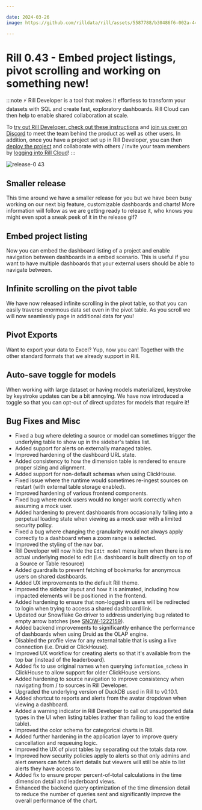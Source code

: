 ```yaml
---

date: 2024-03-26
image: https://github.com/rilldata/rill/assets/5587788/b30486f6-002a-445d-8a1b-955b6ec0066d

---
```


# Rill 0.43 - Embed project listings, pivot scrolling and working on something new!

:::note
⚡ Rill Developer is a tool that makes it effortless to transform your datasets with SQL and create fast, exploratory dashboards. Rill Cloud can then help to enable shared collaboration at scale.

To [try out Rill Developer, check out these instructions](/home/install) and [join us over on Discord](https://bit.ly/3bbcSl9) to meet the team behind the product as well as other users. In addition, once you have a project set up in Rill Developer, you can then [deploy the project](/deploy/existing-project) and collaborate with others / invite your team members by [logging into Rill Cloud](https://ui.rilldata.com)!
:::

![release-0 43](<https://storage.googleapis.com/prod-cdn.rilldata.com/docs/release-notes/0.41_bookmarks_alerts.gif>)

## Smaller release
This time around we have a smaller release for you but we have been busy working on our next big feature, customizable dashboards and charts!
More information will follow as we are getting ready to release it, who knows you might even spot a sneak peek of it in the release gif?

## Embed project listing
Now you can embed the dashboard listing of a project and enable navigation between dashboards in a embed scenario. This is useful if you want to have multiple dashboards that your external users should be able to navigate between.

## Infinite scrolling on the pivot table
We have now released infinite scrolling in the pivot table, so that you can easily traverse enormous data set even in the pivot table.
As you scroll we will now seamlessly page in additional data for you!

## Pivot Exports
Want to export your data to Excel? Yup, now you can! Together with the other standard formats that we already support in Rill.

## Auto-save toggle for models
When working with large dataset or having models materialized, keystroke by keystroke updates can be a bit annoying.
We have now introduced a toggle so that you can opt-out of direct updates for models that require it!

## Bug Fixes and Misc
- Fixed a bug where deleting a source or model can sometimes trigger the underlying table to show up in the sidebar's tables list.
- Added support for alerts on externally managed tables.
- Improved hardening of the dashboard URL state.
- Added consistency to how the dimension table is rendered to ensure proper sizing and alignment.
- Added support for non-default schemas when using ClickHouse.
- Fixed issue where the runtime would sometimes re-ingest sources on restart (with external table storage enabled).
- Improved hardening of various frontend components.
- Fixed bug where mock users would no longer work correctly when assuming a mock user.
- Added hardening to prevent dashboards from occasionally falling into a perpetual loading state when viewing as a mock user with a limited security policy.
- Fixed a bug where changing the granularity would not always apply correctly to a dashboard when a zoom range is selected.
- Improved the styling of the nav bar.
- Rill Developer will now hide the `Edit model` menu item when there is no actual underlying model to edit (i.e. dashboard is built directly on top of a Source or Table resource)
- Added guardrails to prevent fetching of bookmarks for anonymous users on shared dashboards.
- Added UX improvements to the default Rill theme.
- Improved the sidebar layout and how it is animated, including how impacted elements will be positioned in the frontend.
- Added hardening to ensure that non-logged in users will be redirected to login when trying to access a shared dashboard link.
- Updated our Snowflake Go driver to address underlying bug related to empty arrow batches (see [SNOW-1222159](https://github.com/snowflakedb/gosnowflake/pull/1068)). 
- Added backend improvements to significantly enhance the performance of dashboards when using Druid as the OLAP engine.
- Disabled the profile view for any external table that is using a live connection (i.e. Druid or ClickHouse).
- Improved UX workflow for creating alerts so that it's available from the top bar (instead of the leaderboard).
- Added fix to use original names when querying `information_schema` in ClickHouse to allow support for older ClickHouse versions.
- Added hardening to source navigation to improve consistency when navigating from / to sources in Rill Developer.
- Upgraded the underlying version of DuckDB used in Rill to v0.10.1.
- Added shortcut to reports and alerts from the avatar dropdown when viewing a dashboard.
- Added a warning indicator in Rill Developer to call out unsupported data types in the UI when listing tables (rather than failing to load the entire table).
- Improved the color schema for categorical charts in Rill.
- Added further hardening in the application layer to improve query cancellation and requeuing logic.
- Improved the UX of pivot tables by separating out the totals data row. 
- Improved how security policies apply to alerts so that only admins and alert owners can fetch alert details but viewers will still be able to list alerts they have access to.
- Added fix to ensure proper percent-of-total calculations in the time dimension detail and leaderboard views.
- Enhanced the backend query optimization of the time dimension detail to reduce the number of queries sent and significantly improve the overall performance of the chart.
